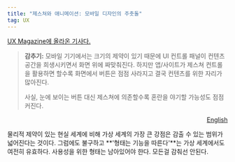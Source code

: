```yaml
---
title: "제스쳐와 애니메이션: 모바일 디자인의 주춧돌"
tag: UX
---
```

[UX Magazine에 올라온 기사다.](http://uxmag.com/articles/gestures-animations-the-pillars-of-mobile-design)

> **감추기:** 모바일 기기에서는 크기의 제약이 있기 때문에 UI 컨트롤 패널이 컨텐츠 공간을 희생시키면서 화면 위에 짜맞춰진다. 하지만 앱/사이트가 제스쳐 컨트롤을 활용하면 할수록 화면에서 버튼은 점점 사라지고 결국 컨텐츠를 위한 자리가 많아진다.
> 
> 사실, 눈에 보이는 버튼 대신 제스쳐에 의존할수록 혼란을 야기할 가능성도 점점 커진다.
>
<span id="{{page.id}}" style="display:none">
> **Less Clutter:** As if the size limitations on mobile devices weren't bad enough, the common lack of a keyboard means often the UI control panel is squeezed onto the screen, sacrificing valuable content space. But the more an app/site relies on gesture controls, the less buttons on-screen, and thus more content.<br/><br/>In fact, the more you rely on gestures over visible buttons, the greater the possibility for confusion.
</span>

<div style="text-align:right"><a href="#english" onclick="show_Eng('{{page.id}}'); return false;">English</a></div>

물리적 제약이 있는 현실 세계에 비해 가상 세계의 가장 큰 강점은 감출 수 있는 범위가 넓어진다는 것이다. 그럼에도 불구하고 **'형태는 기능을 따른다'**는 가상 세계에서도 여전히 유효하다. 사용성을 위한 형태는 남아있어야 한다. 모든걸 감춰선 안된다.